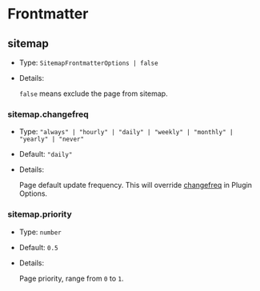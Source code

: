 
# Frontmatter

## sitemap

- Type: `SitemapFrontmatterOptions | false`
- Details:

  `false` means exclude the page from sitemap.

### sitemap.changefreq

- Type: `"always" | "hourly" | "daily" | "weekly" | "monthly" | "yearly" | "never"`
- Default: `"daily"`
- Details:

  Page default update frequency. This will override [changefreq](./config.md#changefreq) in Plugin Options.

### sitemap.priority

- Type: `number`
- Default: `0.5`
- Details:

  Page priority, range from `0` to `1`.

